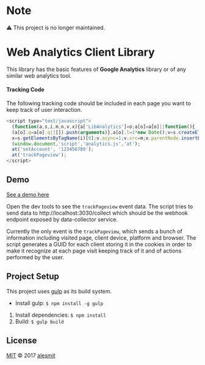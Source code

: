 # Note

⚠️ This project is no longer maintained.

# Web Analytics Client Library

This library has the basic features of **Google Analytics** library or of any similar web analytics tool.

#### Tracking Code

The following tracking code should be included in each page you want to keep track of user interaction.

```javascript
<script type="text/javascript">
  (function(a,s,i,m,o,v,x){a['LibAnalytics']=o;a[o]=a[o]||function(){
  (a[o].q=a[o].q||[]).push(arguments)},a[o].l=1*new Date();v=s.createElement(i),
  x=s.getElementsByTagName(i)[0];v.async=1;v.src=m;x.parentNode.insertBefore(v,x)})
  (window,document,'script','analytics.js','at');
  at('setAccount', '123456789');
  at('trackPageview');
</script>
```

## Demo

[See a demo here](https://alesmit.github.io/web-analytics-client)

Open the dev tools to see the `trackPageview` event data. The script tries to send data to http://localhost:3030/collect which should be the webhook endpoint exposed by data-collector service.

Currently the only event is the `trackPageview`, which sends a bunch of information including visited page, client device, platform and browser.
The script generates a GUID for each client storing it in the cookies in order to make it recognize at each page visit keeping track of it and of actions performed by the user.

## Project Setup

This project uses [gulp](http://gulpjs.com/) as its build system. 

- Install gulp: `$ npm install -g gulp`

1. Install dependencies: `$ npm install`
2. Build: `$ gulp build`

## License

[MIT](./LICENSE) © 2017 [alesmit](https://github.com/alesmit)
